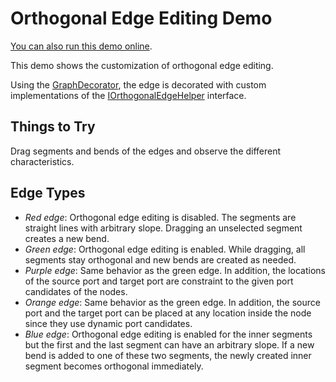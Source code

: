 <!--
 //////////////////////////////////////////////////////////////////////////////
 // @license
 // This demo file is part of yFiles for HTML 2.3.0.3.
 // Use is subject to license terms.
 //
 // Copyright (c) 2000-2020 by yWorks GmbH, Vor dem Kreuzberg 28,
 // 72070 Tuebingen, Germany. All rights reserved.
 //
 //////////////////////////////////////////////////////////////////////////////
-->
# Orthogonal Edge Editing Demo

[You can also run this demo online](https://live.yworks.com/demos/input/orthogonaledges/index.html).

This demo shows the customization of orthogonal edge editing.

Using the [GraphDecorator](https://docs.yworks.com/yfileshtml/#/api/GraphDecorator), the edge is decorated with custom implementations of the [IOrthogonalEdgeHelper](https://docs.yworks.com/yfileshtml/#/api/IOrthogonalEdgeHelper) interface.

## Things to Try

Drag segments and bends of the edges and observe the different characteristics.

## Edge Types

- _Red edge_: Orthogonal edge editing is disabled. The segments are straight lines with arbitrary slope. Dragging an unselected segment creates a new bend.
- _Green edge_: Orthogonal edge editing is enabled. While dragging, all segments stay orthogonal and new bends are created as needed.
- _Purple edge_: Same behavior as the green edge. In addition, the locations of the source port and target port are constraint to the given port candidates of the nodes.
- _Orange edge_: Same behavior as the green edge. In addition, the source port and the target port can be placed at any location inside the node since they use dynamic port candidates.
- _Blue edge_: Orthogonal edge editing is enabled for the inner segments but the first and the last segment can have an arbitrary slope. If a new bend is added to one of these two segments, the newly created inner segment becomes orthogonal immediately.
